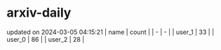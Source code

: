 # arxiv-daily
updated on 2024-03-05 04:15:21
| name | count |
| - | - |
| user_1 | 33 |
| user_0 | 86 |
| user_2 | 28 |
